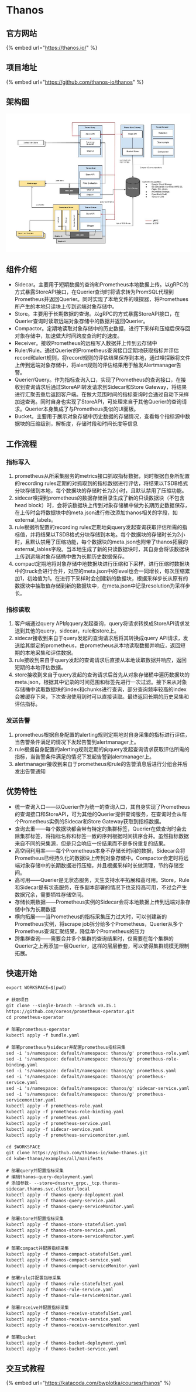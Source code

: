 # Thanos

## 官方网站

{% embed url="https://thanos.io/" %}

## 项目地址

{% embed url="https://github.com/thanos-io/thanos" %}

## 架构图

![](../../../.gitbook/assets/image%20%282%29.png)

## 组件介绍

* Sidecar。主要用于短期数据的查询和Prometheus本地数据上传。以gRPC的方式暴露StoreAPI接口，在Querier查询时将请求转为PromSQL代理到Prometheus并返回Querier。同时实现了本地文件的嗅探器，将Promethues所产生的本地只读块上传到远端对象存储中。
* Store。主要用于长期数据的查询。以gRPC的方式暴露StoreAPI接口，在Querier查询时读取远端对象存储中的数据并返回Querier。
* Compactor。定期地读取对象存储中的历史数据，进行下采样和压缩后保存回对象存储中，加速做大时间跨度查询时的速度。
* Receiver。接收Prometheus的远程写入数据并上传到云存储中
* Ruler/Rule。通过Querier的Prometheus查询接口定期地获取指标并评估record和alert规则，将record规则的评估结果保存到本地，通过嗅探器将文件上传到远端对象存储中，将alert规则的评估结果用于触发Alertmanager告警。
* Querier/Query。作为指标查询入口，实现了Prometheus的查询接口，在接收到查询请求后通过StoreAPI转发请求到Sidecar和Store Gateway，将结果进行汇聚去重后返回客户端。在做大范围时间的指标查询时会通过自动下采样加速查询。同时自身也实现了StoreAPI，可处理来自于其他Querier的查询请求。Querier本身集成了与Prometheus类似的UI面板。
* Bucket。主要用于展示对象存储中历史数据的存储情况，查看每个指标源中数据块的压缩级别，解析度，存储时段和时间长度等信息

## 工作流程

### 指标写入

1. prometheus从所采集服务的metrics接口抓取指标数据，同时根据自身所配置的recording rules定期的对抓取到的指标数据进行评估，将结果以TSDB格式分块存储到本地，每个数据块的存储时长为2小时，且默认禁用了压缩功能。
2. sidecar嗅探到prometheus的数据存储目录生成了新的只读数据块（不包含head block）时，会将该数据块上传到对象存储桶中做为长期历史数据保存，在上传时会将数据块中的meta.json进行修改添加thanos相关的字段，如external\_labels。
3. rule根据所配置的recording rules定期地向query发起查询获取评估所需的指标值，并将结果以TSDB格式分块存储到本地。每个数据块的存储时长为2小时，且默认禁用了压缩功能，每个数据块的meta.json也附带了thanos拓展的external\_lables字段。当本地生成了新的只读数据块时，其自身会将该数据块上传到远端对象存储桶中做为长期历史数据保存。
4. compact定期地将对象存储中地数据块进行压缩和下采样，进行压缩时数据块中的truck会进行合并，对应的meta.json中的level也会一同增长，每次压缩累加1，初始值为1。在进行下采样时会创建新的数据块，根据采样步长从原有的数据块中抽取值存储到新的数据块中，在meta.json中记录resolution为采样步长。

### 指标读取

1. 客户端通过query API向query发起查询，query将请求转换成StoreAPI请求发送到其他的query，sidecar，rule和store上。
2. sidecar接收到来自于query发起的查询请求后将其转换成query API请求，发送给其绑定的prometheus，由prometheus从本地读取数据并响应，返回短期的本地采集和评估数据。
3. rule接收到来自于query发起的查询请求后直接从本地读取数据并响应，返回短期的本地评估数据。
4. store接收到来自于query发起的查询请求后首先从对象存储桶中遍历数据块的meta.json，根据其中记录的时间范围和标签先进行一次过滤。接下来从对象存储桶中读取数据块的index和chunks进行查询，部分查询频率较高的index会被缓存下来，下次查询使用到时可以直接读取。最终返回长期的历史采集和评估指标。

### 发送告警

1. prometheus根据自身配置的alerting规则定期地对自身采集的指标进行评估，当告警条件满足的情况下发起告警到alertmanager上。
2. rule根据自身配置的alerting规则定期的向query发起查询请求获取评估所需的指标，当告警条件满足的情况下发起告警到alertmanager上。
3. alertmanager接收到来自于prometheus和rule的告警消息后进行分组合并后发出告警通知

## 优势特性

* 统一查询入口——以Querier作为统一的查询入口，其自身实现了Prometheus的查询接口和StoreAPI，可为其他的Querier提供查询服务，在查询时会从每个Prometheus实例的Sidecar和Store Gateway获取到指标数据。
* 查询去重——每个数据块都会带有特定的集群标签，Querier在做查询时会去除集群标签，将指标名称和标签一致的序列根据时间排序合并。虽然指标数据来自不同的采集源，但是只会响应一份结果而不是多份重复的结果。
* 高空间利用率——每个Prometheus本身不存储长时间的数据，Sidecar会将Prometheus已经持久化的数据块上传到对象存储中。Compactor会定时将远端对象存储中的长期数据进行压缩，并且根据采样时长做清理，节约存储空间。
* 高可用——Querier是无状态服务，天生支持水平拓展和高可用。Store，Rule和Sidecar是有状态服务，在多副本部署的情况下也支持高可用，不过会产生数据冗余，需要牺牲存储空间。
* 存储长期数据——Prometheus实例的Sidecar会将本地数据上传到远端对象存储中作为长期数据
* 横向拓展——当Prometheus的指标采集压力过大时，可以创建新的Prometheus实例，将scrape job拆分给多个Prometheus，Querier从多个Prometheus查询汇聚结果，降低单个Prometheus的压力
* 跨集群查询——需要合并多个集群的查询结果时，仅需要在每个集群的Querier之上再添加一层Querier，这样的层层嵌套，可以使得集群规模无限制拓展。

## 快速开始

```text
export WORKSPACE=$(pwd)

# 获取项目
git clone --single-branch --branch v0.35.1 https://github.com/coreos/prometheus-operator.git
cd prometheus-operator

# 部署prometheus-operator
kubectl apply -f bundle.yaml

# 部署prometheus与sidecar并配置prometheus指标采集
sed -i 's/namespace: default/namespace: thanos/g' prometheus-role.yaml
sed -i 's/namespace: default/namespace: thanos/g' prometheus-role-binding.yaml
sed -i 's/namespace: default/namespace: thanos/g' prometheus.yaml
sed -i 's/namespace: default/namespace: thanos/g' prometheus-service.yaml
sed -i 's/namespace: default/namespace: thanos/g' sidecar-service.yaml
sed -i 's/namespace: default/namespace: thanos/g' prometheus-servicemonitor.yaml
kubectl apply -f prometheus-role.yaml
kubectl apply -f prometheus-role-binding.yaml
kubectl apply -f prometheus.yaml
kubectl apply -f prometheus-service.yaml
kubectl apply -f sidecar-service.yaml
kubectl apply -f prometheus-servicemonitor.yaml

cd $WORKSPACE
git clone https://github.com/thanos-io/kube-thanos.git
cd kube-thanos/examples/all/manifests

# 部署query并配置指标采集
# 编辑thanos-query-deployment.yaml
# 添加参数- --store=dnssrv+_grpc._tcp.thanos-sidecar.thanos.svc.cluster.local
kubectl apply -f thanos-query-deployment.yaml
kubectl apply -f thanos-query-service.yaml
kubectl apply -f thanos-query-serviceMonitor.yaml

# 部署store并配置指标采集
kubectl apply -f thanos-store-statefulSet.yaml
kubectl apply -f thanos-store-service.yaml
kubectl apply -f thanos-store-serviceMonitor.yaml

# 部署compact并配置指标采集
kubectl apply -f thanos-compact-statefulSet.yaml
kubectl apply -f thanos-compact-service.yaml
kubectl apply -f thanos-compact-serviceMonitor.yaml

# 部署rule并配置指标采集
kubectl apply -f thanos-rule-statefulSet.yaml
kubectl apply -f thanos-rule-service.yaml
kubectl apply -f thanos-rule-serviceMonitor.yaml

# 部署receive并配置指标采集
kubectl apply -f thanos-receive-statefulSet.yaml
kubectl apply -f thanos-receive-service.yaml
kubectl apply -f thanos-receive-serviceMonitor.yaml

# 部署bucket
kubectl apply -f thanos-bucket-deployment.yaml
kubectl apply -f thanos-bucket-service.yaml
```

## 交互式教程

{% embed url="https://katacoda.com/bwplotka/courses/thanos" %}



